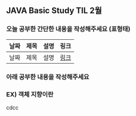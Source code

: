 ## JAVA Basic Study TIL 2월 

###  오늘 공부한 간단한 내용을 작성해주세요 (표형태)
| 날짜       | 제목               | 설명                                | 링크                                                                             |
| ---------- | ------------------ | ----------------------------------- | -------------------------------------------------------------------------------- |
| 날짜 | 제목 | 설명         | [링크]()  |   

### 아래 공부한 내용을 작성해주세요

### EX) 객체 지향이란 
cdcc